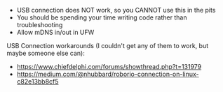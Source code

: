 - USB connection does NOT work, so you CANNOT use this in the pits
- You should be spending your time writing code rather than troubleshooting
- Allow mDNS in/out in UFW

USB Connection workarounds (I couldn't get any of them to work, but maybe someone else can):
- https://www.chiefdelphi.com/forums/showthread.php?t=131979
- https://medium.com/@nhubbard/roborio-connection-on-linux-c82e13bb8cf5